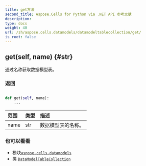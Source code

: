 ```yaml
---
title: get方法
second_title: Aspose.Cells for Python via .NET API 参考文献
description:
type: docs
weight: 40
url: /zh/aspose.cells.datamodels/datamodeltablecollection/get/
is_root: false
---
```

##  get(self, name) {#str}
通过名称获取数据模型表。


### 返回




```python

def get(self, name):
    ...
```


|范围|类型|描述|
| :- | :- | :- |
| name | str |数据模型表的名称。|



### 也可以看看
* 模块[`aspose.cells.datamodels`](../../)
* 类 [`DataModelTableCollection`](/cells/python-net/zh/aspose.cells.datamodels/datamodeltablecollection)
